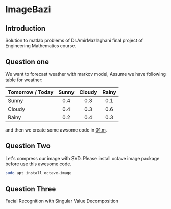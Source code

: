 # ImageBazi
## Introduction
Solution to matlab problems of Dr.AmirMazlaghani final project of Engineering Mathematics course.

## Question one
We want to forecast weather with markov model, Assume we have following table for weather:

| Tomorrow / Today | Sunny | Cloudy | Rainy |
|:---------------- |:-----:|:------:|:-----:|
| Sunny            |  0.4  |  0.3   |  0.1  |
| Cloudy           |  0.4  |  0.3   |  0.6  |
| Rainy            |  0.2  |  0.4   |  0.3  |

and then we create some awsome code in [01.m](01.m).

## Question Two
Let's compress our image with SVD. Please install octave image package before use this awesome code.

```sh
sudo apt install octave-image
```

## Question Three
Facial Recognition with Singular Value Decomposition
